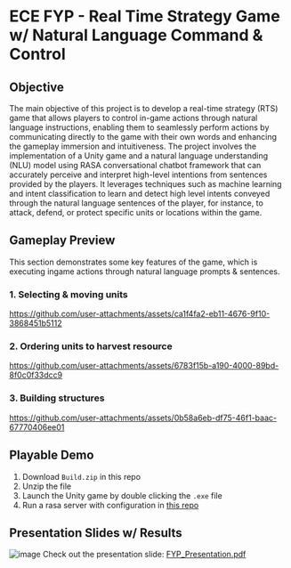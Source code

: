 # ECE FYP - Real Time Strategy Game w/ Natural Language Command & Control
## Objective
The main objective of this project is to develop a real-time strategy (RTS) game that allows players to control in-game actions through natural language instructions, enabling them to seamlessly perform actions by communicating directly to the game with their own words and enhancing the gameplay immersion and intuitiveness. 
The project involves the implementation of a Unity game and a natural language understanding (NLU) model using RASA conversational chatbot framework that can accurately perceive and interpret high-level intentions from sentences provided by the players. 
It leverages techniques such as machine learning and intent classification to learn and detect high level intents conveyed through the natural language sentences of the player, for instance, to attack, defend, or protect specific units or locations within the game.

## Gameplay Preview
This section demonstrates some key features of the game, which is executing ingame actions through natural language prompts & sentences.
### 1. Selecting & moving units
https://github.com/user-attachments/assets/ca1f4fa2-eb11-4676-9f10-3868451b5112
### 2. Ordering units to harvest resource
https://github.com/user-attachments/assets/6783f15b-a190-4000-89bd-8f0c0f33dcc9
### 3. Building structures
https://github.com/user-attachments/assets/0b58a6eb-df75-46f1-baac-67770406ee01

## Playable Demo
1. Download ```Build.zip``` in this repo
2. Unzip the file
3. Launch the Unity game by double clicking the ```.exe``` file
4. Run a rasa server with configuration in [this repo](https://github.com/FoxtrotPipe/EceFyp_RasaNluComponent)

## Presentation Slides w/ Results
![image](https://github.com/user-attachments/assets/e7511fc0-23b2-437a-9402-c7d6d9d99879)
Check out the presentation slide: [FYP_Presentation.pdf](https://github.com/user-attachments/files/16942539/FYP_Presentation.pdf)
